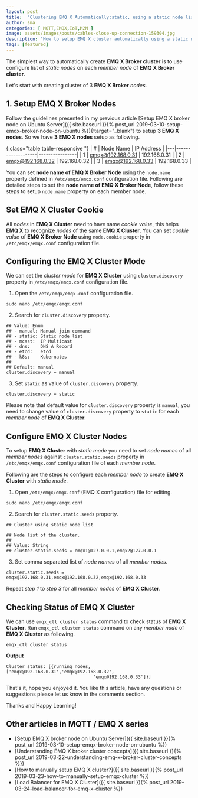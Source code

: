 ```yaml
---
layout: post
title:  "Clustering EMQ X Automatically:static, using a static node list"
author: sma
categories: [ MQTT,EMQX,IoT,M2M ]
image: assets/images/posts/cables-close-up-connection-159304.jpg
description: "How to setup EMQ X cluster automatically using a static node list?"
tags: [featured]
---
```


The simplest way to automatically create **EMQ X Broker cluster** is to use configure list of *static nodes* on each *member node* of **EMQ X Broker cluster**.

Let's start with creating cluster of 3 **EMQ X Broker** *nodes*.

## 1. Setup EMQ X Broker Nodes

Follow the guidelines presented in my previous article [Setup EMQ X broker node on Ubuntu Server]({{ site.baseurl }}{% post_url 2019-03-10-setup-emqx-broker-node-on-ubuntu %}){:target="_blank"} to setup **3 EMQ X nodes**. So we have **3 EMQ X nodes** setup as following.

{:class="table table-responsive "}
| # | Node Name         | IP Address     |
|---|-------------------|----------------|
| 1 | emqx@192.168.0.31 | 192.168.0.31   |
| 2 | emqx@192.168.0.32 | 192.168.0.32   |
| 3 | emqx@192.168.0.33 | 192.168.0.33   |

You can set **node name of EMQ X Broker Node** using the `node.name` property defined in `/etc/emqx/emqx.conf` configuration file. Following are detailed steps to set the **node name of EMQ X Broker Node**, follow these steps to setup `node.name` property on each member node.

## Set EMQ X Cluster Cookie

All *nodes* in **EMQ X Cluster** need to have same *cookie value*, this helps **EMQ X** to recognize *nodes* of the same **EMQ X Cluster**. You can set *cookie value* of **EMQ X Broker Node** using `node.cookie` property in `/etc/emqx/emqx.conf` configuration file.

## Configuring the EMQ X Cluster Mode
We can set the *cluster mode* for **EMQ X Cluster** using `cluster.discovery` property in `/etc/emqx/emqx.conf` configuration file.

1. Open the `/etc/emqx/emqx.conf` configuration file.
```
sudo nano /etc/emqx/emqx.conf
```
2. Search for `cluster.discovery` property.
```
## Value: Enum
## - manual: Manual join command
## - static: Static node list
## - mcast:  IP Multicast
## - dns:    DNS A Record
## - etcd:   etcd
## - k8s:    Kubernates
##
## Default: manual
cluster.discovery = manual
```
3. Set `static` as value of `cluster.discovery` property.
```
cluster.discovery = static
```
Please note that default value for `cluster.discovery` property is `manual`, you need to change value of `cluster.discovery` property to `static` for each *member node* of **EMQ X Cluster**.

## Configure EMQ X Cluster Nodes
To setup **EMQ X Cluster** with *static mode* you need to set *node names* of all *member nodes* against `cluster.static.seeds` property in `/etc/emqx/emqx.conf` configuration file of each *member node*.

Following are the steps to configure each *member node* to create **EMQ X Cluster** with *static mode*.

1. Open `/etc/emqx/emqx.conf` (EMQ X configuration) file for editing.
```
sudo nano /etc/emqx/emqx.conf
```
2. Search for `cluster.static.seeds` property.

```
## Cluster using static node list

## Node list of the cluster.
##
## Value: String
## cluster.static.seeds = emqx1@127.0.0.1,emqx2@127.0.0.1

```

3. Set comma separated list  of *node names* of all *member nodes*.
```
cluster.static.seeds = emqx@192.168.0.31,emqx@192.168.0.32,emqx@192.168.0.33
```

Repeat *step 1* to *step 3* for all *member nodes* of **EMQ X Cluster**.


## Checking Status of EMQ X Cluster
We can use `emqx_ctl cluster status` command to check status of **EMQ X Cluster**. Run `emqx_ctl cluster status` command on any *member node* of **EMQ X Cluster** as following.
```
emqx_ctl cluster status
```
**Output**
```
Cluster status: [{running_nodes,['emqx@192.168.0.31','emqx@192.168.0.32',
                                 'emqx@192.168.0.33']}]
```


That's it, hope you enjoyed it. You like this article, have any questions or suggestions please let us know in the comments section.

Thanks and Happy Learning!

## Other articles in MQTT / EMQ X  series
- [Setup EMQ X broker node on Ubuntu Server]({{ site.baseurl }}{% post_url 2019-03-10-setup-emqx-broker-node-on-ubuntu %})
- [Understanding EMQ X broker cluster concepts]({{ site.baseurl }}{% post_url 2019-03-22-understanding-emq-x-broker-cluster-concepts %})
- [How to manually setup EMQ X cluster?]({{ site.baseurl }}{% post_url 2019-03-23-how-to-manually-setup-emqx-cluster %})
- [Load Balancer for EMQ X Cluster]({{ site.baseurl }}{% post_url 2019-03-24-load-balancer-for-emq-x-cluster %})